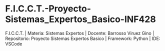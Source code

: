 # F.I.C.C.T.-Proyecto-Sistemas_Expertos_Basico-INF428
F.I.C.C.T. | Materia: Sistemas Expertos | Docente: Barrosso Viruez Gino | Repositorio: Proyecto Sistemas Expertos Basico | Framework: Python | IDE: VSCode
